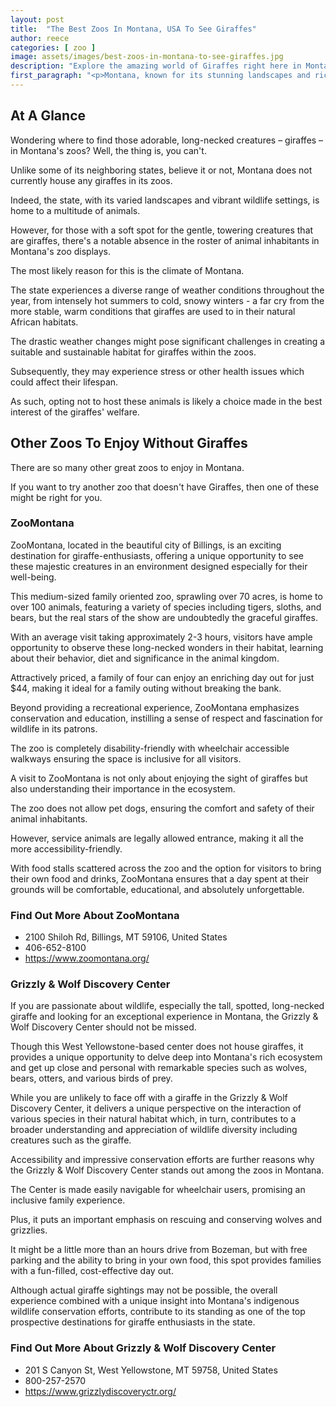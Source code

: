 ```yaml
---
layout: post
title:  "The Best Zoos In Montana, USA To See Giraffes"
author: reece
categories: [ zoo ]
image: assets/images/best-zoos-in-montana-to-see-giraffes.jpg
description: "Explore the amazing world of Giraffes right here in Montana. Discover the top zoos in the Big Sky Country where you can witness these majestic creatures up close! Perfect for families and wildlife enthusiasts."
first_paragraph: "<p>Montana, known for its stunning landscapes and rich wildlife, also happens to be home to some wonderful zoos, hosting a diverse array of animals from across the globe.</p><p>For those entranced by the towering elegance of giraffes, you're in for a treat.</p><p>This state offers several enchanting locations where you can observe these graceful creatures in environments thoughtfully crafted to mimic their natural habitats.</p><p>The thrill of watching a giraffe bend down to eat from a feeder, or the excitement of witnessing a galloping giraffe, are experiences best enjoyed in person.</p><p>So, if you're making your Montana bucket list, gear up as we embark on a virtual tour to discuss the best zoos in the Treasure State where you can get up close and personal with these majestic long-necked creatures.</p>"
---
```


<div class="overview" markdown="1"> 

## At A Glance 

Wondering where to find those adorable, long-necked creatures – giraffes – in Montana's zoos? Well, the thing is, you can't. 

Unlike some of its neighboring states, believe it or not, Montana does not currently house any giraffes in its zoos. 

Indeed, the state, with its varied landscapes and vibrant wildlife settings, is home to a multitude of animals. 

However, for those with a soft spot for the gentle, towering creatures that are giraffes, there's a notable absence in the roster of animal inhabitants in Montana's zoo displays.

The most likely reason for this is the climate of Montana. 

The state experiences a diverse range of weather conditions throughout the year, from intensely hot summers to cold, snowy winters - a far cry from the more stable, warm conditions that giraffes are used to in their natural African habitats. 

The drastic weather changes might pose significant challenges in creating a suitable and sustainable habitat for giraffes within the zoos. 

Subsequently, they may experience stress or other health issues which could affect their lifespan. 

As such, opting not to host these animals is likely a choice made in the best interest of the giraffes' welfare.

</div>



## Other Zoos To Enjoy Without Giraffes

There are so many other great zoos to enjoy in Montana. 

If you want to try another zoo that doesn't have Giraffes, then one of these might be right for you.

### ZooMontana

ZooMontana, located in the beautiful city of Billings, is an exciting destination for  giraffe-enthusiasts, offering a unique opportunity to see these majestic creatures in an environment designed especially for their well-being. 

This medium-sized family oriented zoo, sprawling over 70 acres, is home to over 100 animals, featuring a variety of species including tigers, sloths, and bears, but the real stars of the show are undoubtedly the graceful giraffes. 

With an average visit taking approximately 2-3 hours, visitors have ample opportunity to observe these long-necked wonders in their habitat, learning about their behavior, diet and significance in the animal kingdom. 

Attractively priced, a family of four can enjoy an enriching day out for just $44, making it ideal for a family outing without breaking the bank.

Beyond providing a recreational experience, ZooMontana emphasizes conservation and education, instilling a sense of respect and fascination for wildlife in its patrons. 

The zoo is completely disability-friendly with wheelchair accessible walkways ensuring the space is inclusive for all visitors. 

A visit to ZooMontana is not only about enjoying the sight of giraffes but also understanding their importance in the ecosystem. 

The zoo does not allow pet dogs, ensuring the comfort and safety of their animal inhabitants. 

However, service animals are legally allowed entrance, making it all the more accessibility-friendly. 

With food stalls scattered across the zoo and the option for visitors to bring their own food and drinks, ZooMontana ensures that a day spent at their grounds will be comfortable, educational, and absolutely unforgettable.

<div class="find-out-more" markdown="1">

### Find Out More About ZooMontana

- 2100 Shiloh Rd, Billings, MT 59106, United States
- 406-652-8100
- https://www.zoomontana.org/


</div>




### Grizzly & Wolf Discovery Center

If you are passionate about wildlife, especially the tall, spotted, long-necked giraffe and looking for an exceptional experience in Montana, the Grizzly & Wolf Discovery Center should not be missed. 

Though this West Yellowstone-based center does not house giraffes, it provides a unique opportunity to delve deep into Montana's rich ecosystem and get up close and personal with remarkable species such as wolves, bears, otters, and various birds of prey. 

While you are unlikely to face off with a giraffe in the Grizzly & Wolf Discovery Center, it delivers a unique perspective on the interaction of various species in their natural habitat which, in turn, contributes to a broader understanding and appreciation of wildlife diversity including creatures such as the giraffe.

Accessibility and impressive conservation efforts are further reasons why the Grizzly & Wolf Discovery Center stands out among the zoos in Montana. 

The Center is made easily navigable for wheelchair users, promising an inclusive family experience. 

Plus, it puts an important emphasis on rescuing and conserving wolves and grizzlies. 

It might be a little more than an hours drive from Bozeman, but with free parking and the ability to bring in your own food, this spot provides families with a fun-filled, cost-effective day out. 

Although actual giraffe sightings may not be possible, the overall experience combined with a unique insight into Montana's indigenous wildlife conservation efforts, contribute to its standing as one of the top prospective destinations for giraffe enthusiasts in the state.

<div class="find-out-more" markdown="1">

### Find Out More About Grizzly & Wolf Discovery Center

- 201 S Canyon St, West Yellowstone, MT 59758, United States
- 800-257-2570
- https://www.grizzlydiscoveryctr.org/


</div>




